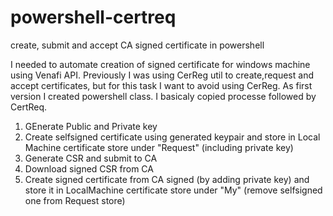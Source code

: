 # powershell-certreq
create, submit and accept CA signed certificate in powershell

I needed to automate creation of signed certificate for windows machine using Venafi API.
Previously I was using CerReg util to create,request and accept certificates, but for this task I want to avoid using CerReg.
As first version I created powershell class. I basicaly copied processe followed by CertReq.

1. GEnerate Public and Private key
2. Create selfsigned certificate using generated keypair and store in Local Machine certificate store under "Request" (including private key)
3. Generate CSR and submit to CA
4. Download signed CSR from CA
5. Create signed certificate from CA signed (by adding private key) and store it in LocalMachine certificate store under "My" (remove selfsigned one from Request store)

